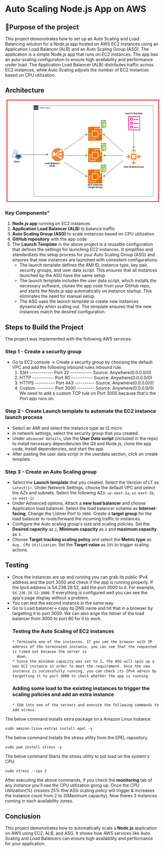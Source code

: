 # Auto Scaling Node.js App on AWS
## 📌Purpose of the project
This project demonstrates how to set up an Auto Scaling and Load Balancing solution for a Node.js app hosted on AWS EC2 instances using an Application Load Balancer (ALB) and an Auto Scaling Group (ASG).
The application is a simple Node.js app that runs on EC2 instances. The app has an auto-scaling configuration to ensure high availability and performance under load. The Application Load Balancer (ALB) distributes traffic across EC2 instances, while Auto Scaling adjusts the number of EC2 instances based on CPU utilization.
## Architecture
![Diagram explaining the architecture of this project](Images/Architecture-diagram.svg)
### Key Components"
1. **Node.js app** running on EC2 instances
2. **Application Load Balancer (ALB)** to balance traffic
3. **Auto Scaling Group (ASG)** to scale instances based on CPU utilization
4. **GitHub repository** with the app code
5. The **Launch Template** in the above project is a reusable configuration that defines the settings for launching EC2 instances. It simplifies and standardizes the setup process for your Auto Scaling Group (ASG) and ensures that new instances are launched with consistent configurations.
   * The launch template defines the AMI ID, instance type, key pair, security groups, and user data script. This ensures
     that all instances launched by the ASG have the same setup.
   * The launch template includes the user data script, which installs the necessary software, clones the app code from your
     GitHub repo, and starts the Node.js app automatically on instance startup. This eliminates the need for manual setup.
   * The ASG uses the launch template to create new instances dynamically when scaling out. The template ensures that the
     new instances match the desired configuration.
   
## Steps to Build the Project
The project was implemented with the following AWS services:
### Step 1 - Create a security group
* Go to EC2 console -> Create a security group by choosing the default VPC and add the following inbound rules inbound rule.
  1. SSH ------------ Port 22 ----------- Source: Anywhere(0.0.0.0/0)
  2. HTTP ----------- Port 80 ----------- Source: Anywhere(0.0.0.0/0)
  3. HTTPS ---------- Port 443 ---------- Source: Anywhere(0.0.0.0/0)
  4. Custom --------- Port 3000 --------- Source: Anywhere(0.0.0.0/0)
We need to add a custom TCP rule on Port 3000 because that's the Port app runs on.
### Step 2 - Create Launch template to automate the EC2 instance launch process
* Select an AMI and select the instance type as t2.micro
* In network settings, select the security group that you created.
* Under `advanced details`, Use the **User Data script** (included in the repo) to install necessary dependencies like Git and Node.js, clone the app code, install dependencies, and start the app.
* After pasting the user data script in the userdata section, click on create template.
### Step 3 - Create an Auto Scaling group
* Select the **Launch template** that you created. Select the Version of LT as `Latest(1)`. Under Network Settings, choose the default VPC and select the AZs and subnets. Select the following AZs: `us-east-1a`, `us-east-1b`, `us-east-1c`
* Under Advanced options, Attach a **new load balancer** and choose Application load balancer. Select the load balancer scheme as **Internet-facing**. Change the Listner Port to `3000`. Create a **target group** for the load balancer to route/forward the incoming traffic to instances.
* Configure the Auto scaling group's size and scaling policies. Set the **Desired capacity** as `2`, **Minimum capacity** as `2` and **maximum capacity** as `3`.
* Choose **Target tracking scaling policy** and select the **Metric type** as `Avg. CPU Utilization`. Set the **Target value** as `25%` to trigger scaling actions.
## Testing
* Once the instances are up and running you can grab its public IPv4 address and the port 3000 and check if the app is running properly. If the Ipv4 address is 54.236.29.52, add the port 3000 to it. For example, `54.236.29.52:3000`. If everything is configured well you can see the app's page display without a problem.
* You can test the second instance in the same way.
* Go to Load balancer-> copy its DNS name and hit that in a browser by targetting it to port 3000. We can also ange the listner of the load balancer from 3000 to port 80 for it to work.
   ### Testing the Auto Scaling of EC2 instances
      * Terminate one of the instances. If you see the browser with IP address of the terminated instance, you can see that the requested is timed out because the server is
        down.
      * Since the minimum capacity was set to 2, the ASG will spin up a new EC2 instance in order to meet the requirement. Once the new instance is successfully running, you can check its IPv4 adress by targetting it to port 3000 to check whether the app is running.
  ### Adding some load to the existing instances to trigger the scaling policies and add an extra instance
      * SSH into one of the servers and execute the following commands to add stress.
The below command installs extra package on a Amazon Linux instance.
  ```
  sudo amazon-linux-extras install epel -y
  ```
  The below command Installs the stress utility from the EPEL repository.
  ```
  sudo yum install stress -y
  ```
  The below command Starts the stress utility to put load on the system's CPU.
  ```
  sudo stress --cpu 2
  ```
  After executing the above commands, if you check the **monitoring** tab of any instance you'll see the CPU utilization going up. Once the CPU Utilization(%) crosses 25% thw ASG scaling policy will trigger & increases the instance count from 2 to 3(Maximum capacity). Now theres 3 instances running in each availability zones.

## Conclusion
This project demonstrates how to automatically scale a **Node.js** application on AWS using EC2, ALB, and ASG. It shows how AWS services like Auto Scaling and Load Balancers can ensure high availability and performance for your application.
